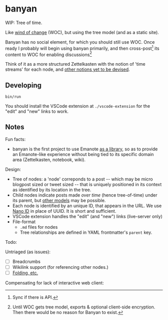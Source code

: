 # banyan

WIP: Tree of time. 

Like [wind of change](https://windofchange.me) (WOC), but using the tree model (and as a static site).

Banyan has no social element, for which you should still use WOC. Once ready I probably will begin using banyan primarily, and then cross-post[^api] its content to WOC for enabling discussions[^woc]

[^woc]: Until WOC gets tree model, exports & optional client-side encryption. Then there would be no reason for Banyan to exist.
[^api]: Sync if there is API.

Think of it as a more structured Zettelkasten with the notion of 'time streams' for each node, and [other notions yet to be devised][othermod].

## Developing

```
bin/run
```

You should install the VSCode extension at `./vscode-extension` for the "edit" and "new" links to work.

## Notes

Fun facts:

- banyan is the first project to use Emanote [as a library](https://github.com/srid/banyan/commit/869991888349190855b3c963493f9ff352d250d0), so as to provide an Emanote-like experience without being tied to its specific domain area (Zettelkasten, notebook, wiki).

Design:

- Tree of nodes: a 'node' correponds to a post -- which may be micro blogpost sized or tweet sized -- that is uniquely positioned in its context as identified by its location in the tree. 
- Child nodes indicate posts made *over time* (hence tree-of-time) under its parent, but [other models][othermod] may be possible.
- Each node is identified by an unique ID, that appears in the URL. We use [Nano ID](https://github.com/ai/nanoid) in place of UUID. It is short and sufficient.
- VSCode extension handles the "edit" (and "new") links (live-server only)
- File-format 
  - `.md` files for nodes
  - Tree relationships are defined in YAML frontmatter's `parent` key.

Todo:

Untriaged (as issues):

- [ ] Breadcrumbs
- [ ] Wikilink support (for referencing other nodes.)
- [ ] [Folding, etc.][othermod]

Compensating for lack of interactive web client:


    
[othermod]: https://banyan.srid.ca/WV0z0FUpk09RL